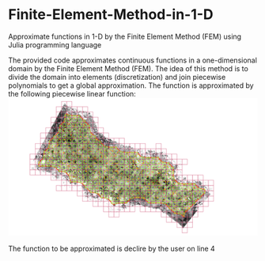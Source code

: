 # Finite-Element-Method-in-1-D
Approximate functions in 1-D by the Finite Element Method (FEM) using Julia programming language

The provided code approximates continuous functions in a one-dimensional domain by the Finite Element Method (FEM). The idea of this method is to divide the domain into elements (discretization) and join piecewise polynomials to get a global approximation. The function is approximated by the following piecewise linear function:
![Sampling design](https://github.com/jmrmcode/Lidar-Landsat-data-fusion/blob/master/general.png)

The function to be approximated is declire by the user on line 4
